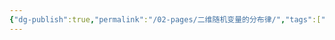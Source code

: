 ```yaml
---
{"dg-publish":true,"permalink":"/02-pages/二维随机变量的分布律/","tags":["personal/blog","概率论","概念"]}
---
```


